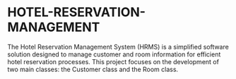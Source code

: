 # HOTEL-RESERVATION-MANAGEMENT
The Hotel Reservation Management System (HRMS) is a simplified software solution designed to manage customer and room information for efficient hotel reservation processes. This project focuses on the development of two main classes: the Customer class and the Room class.
